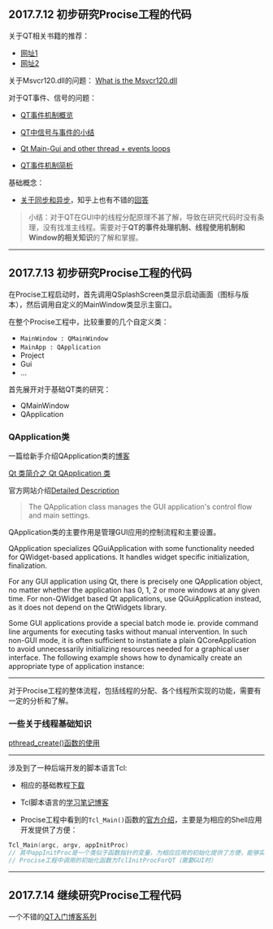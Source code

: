 ## 2017.7.12 初步研究Procise工程的代码

关于QT相关书籍的推荐：

- [网址1](http://bbs.csdn.net/topics/391893955)
- [网址2](http://blog.csdn.net/waangyan/article/details/53173204)

关于Msvcr120.dll的问题：
[What is the Msvcr120.dll](https://www.quora.com/What-is-the-Msvcr120-dll-and-how-to-fix-it)

对于QT事件、信号的问题：

- [QT事件机制概览](http://blog.csdn.net/unclerunning/article/details/70226794#消息循环)
- [QT中信号与事件的小结](http://blog.csdn.net/andy_93/article/details/52670839)
- [Qt Main-Gui and other thread + events loops](https://stackoverflow.com/questions/16812602/qt-main-gui-and-other-thread-events-loops)

- [QT事件机制简析](http://qimo601.iteye.com/blog/1407911)

基础概念：

- [关于同步和异步](http://www.cnblogs.com/pinksnow520/p/3966462.html)，知乎上也有不错的[回答](https://www.zhihu.com/question/19732473)

> 小结：对于QT在GUI中的线程分配原理不甚了解，导致在研究代码时没有条理，没有找准主线程。需要对于**QT的事件处理机制、线程使用机制和Window的相关知识**的了解和掌握。

---
## 2017.7.13 初步研究Procise工程的代码

在Procise工程启动时，首先调用QSplashScreen类显示启动画面（图标与版本），然后调用自定义的MainWindow类显示主窗口。

在整个Procise工程中，比较重要的几个自定义类：
- `MainWindow : QMainWindow`
- `MainApp : QApplication`
- Project
- Gui
- ...

首先展开对于基础QT类的研究：
- QMainWindow
- QApplication

### QApplication类

一篇给新手介绍QApplication类的[博客](http://mobile.51cto.com/symbian-269525.htm)

[Qt 类简介之 Qt QApplication 类](http://blog.csdn.net/syp35/article/details/51383594)

官方网站介绍[Detailed Description](http://doc.qt.io/qt-5/qapplication.html#details)

> The QApplication class manages the GUI application's control flow and main settings.

QApplication类的主要作用是管理GUI应用的控制流程和主要设置。

QApplication specializes QGuiApplication with some functionality needed for QWidget-based applications. It handles widget specific initialization, finalization.

For any GUI application using Qt, there is precisely one QApplication object, no matter whether the application has 0, 1, 2 or more windows at any given time. For non-QWidget based Qt applications, use QGuiApplication instead, as it does not depend on the QtWidgets library.

Some GUI applications provide a special batch mode ie. provide command line arguments for executing tasks without manual intervention. In such non-GUI mode, it is often sufficient to instantiate a plain QCoreApplication to avoid unnecessarily initializing resources needed for a graphical user interface. The following example shows how to dynamically create an appropriate type of application instance:

---

对于Procise工程的整体流程，包括线程的分配、各个线程所实现的功能，需要有一定的分析和了解。

### 一些关于线程基础知识

[pthread_create()函数的使用](http://www.cnblogs.com/wainiwann/p/3550748.html)

---

涉及到了一种后端开发的脚本语言Tcl:

- 相应的基础教程[下载](http://bbs.eetop.cn/thread-394656-1-1.html)

- Tcl脚本语言的[学习笔记博客](http://blog.sina.com.cn/s/blog_6840802c0100k1ny.html)

- Procise工程中看到的`Tcl_Main()`函数的[官方介绍](http://tmml.sourceforge.net/doc/tcl/Tcl_Main.html)，主要是为相应的Shell应用开发提供了方便：

``` cpp
Tcl_Main(argc, argv, appInitProc)
// 其中appInitProc是一个类似于函数指针的变量，为相应应用的初始化提供了方便，能够实现类似于对初始化程序（函数）的调用
// Procise工程中调用的初始化函数为TclInitProcForQT（需要GUI时）
```

---
## 2017.7.14 继续研究Procise工程代码

一个不错的[QT入门博客系列](http://blog.51cto.com/zt/20)
